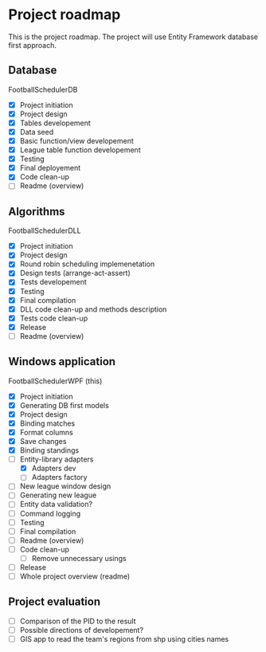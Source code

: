 ﻿# Project roadmap
This is the project roadmap. The project will use Entity Framework database first approach.

## Database
FootballSchedulerDB
+ [x] Project initiation
+ [x] Project design
+ [x] Tables developement
+ [x] Data seed
+ [x] Basic function/view developement
+ [x] League table function developement
+ [x] Testing
+ [x] Final deployement
+ [x] Code clean-up
+ [ ] Readme (overview)

## Algorithms
FootballSchedulerDLL
+ [x] Project initiation
+ [x] Project design
+ [x] Round robin scheduling implemenetation
+ [x] Design tests (arrange-act-assert)
+ [x] Tests developement
+ [x] Testing
+ [x] Final compilation
+ [x] DLL code clean-up and methods description
+ [x] Tests code clean-up
+ [x] Release
+ [ ] Readme (overview)

## Windows application
FootballSchedulerWPF (this)
+ [x] Project initiation
+ [x] Generating DB first models
+ [x] Project design
+ [x] Binding matches
+ [x] Format columns
+ [x] Save changes
+ [x] Binding standings
+ [ ] Entity-library adapters
    + [x] Adapters dev
    + [ ] Adapters factory
+ [ ] New league window design
+ [ ] Generating new league
+ [ ] Entity data validation?
+ [ ] Command logging
+ [ ] Testing
+ [ ] Final compilation
+ [ ] Readme (overview)
+ [ ] Code clean-up
    + [ ] Remove unnecessary usings
+ [ ] Release
+ [ ] Whole project overview (readme)

## Project evaluation

+ [ ] Comparison of the PID to the result
+ [ ] Possible directions of developement?
+ [ ] GIS app to read the team's regions from shp using cities names
